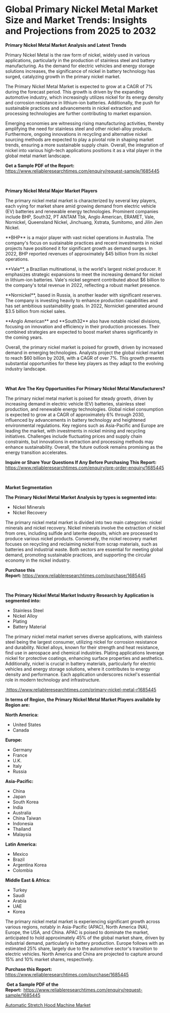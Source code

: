 <p><h1>Global Primary Nickel Metal Market Size and Market Trends: Insights and Projections from 2025 to 2032</h1></p><p><strong>Primary Nickel Metal Market Analysis and Latest Trends</strong></p>
<p><p>Primary Nickel Metal is the raw form of nickel, widely used in various applications, particularly in the production of stainless steel and battery manufacturing. As the demand for electric vehicles and energy storage solutions increases, the significance of nickel in battery technology has surged, catalyzing growth in the primary nickel market.</p><p>The Primary Nickel Metal Market is expected to grow at a CAGR of 7% during the forecast period. This growth is driven by the expanding automotive industry, which increasingly utilizes nickel for its energy density and corrosion resistance in lithium-ion batteries. Additionally, the push for sustainable practices and advancements in nickel extraction and processing technologies are further contributing to market expansion.</p><p>Emerging economies are witnessing rising manufacturing activities, thereby amplifying the need for stainless steel and other nickel-alloy products. Furthermore, ongoing innovations in recycling and alternative nickel sourcing methods are expected to play a pivotal role in shaping market trends, ensuring a more sustainable supply chain. Overall, the integration of nickel into various high-tech applications positions it as a vital player in the global metal market landscape.</p></p>
<p><strong>Get a Sample PDF of the Report:&nbsp;</strong> <a href="https://www.reliableresearchtimes.com/enquiry/request-sample/1685445?utm_campaign=2989&utm_medium=2&utm_source=Github&utm_content=ia&utm_term=24032025&utm_id=primary-nickel-metal">https://www.reliableresearchtimes.com/enquiry/request-sample/1685445</a></p>
<p>&nbsp;</p>
<p><strong>Primary Nickel Metal Major Market Players</strong></p>
<p><p>The primary nickel metal market is characterized by several key players, each vying for market share amid growing demand from electric vehicle (EV) batteries and renewable energy technologies. Prominent companies include BHP, South32, PT ANTAM Tbk, Anglo American, ERAMET, Vale, Nornickel, Queensland Nickel, Jinchuang, Xstrata, Sumitomo, and Jilin Jien Nickel.</p><p>**BHP** is a major player with vast nickel operations in Australia. The company's focus on sustainable practices and recent investments in nickel projects have positioned it for significant growth as demand surges. In 2022, BHP reported revenues of approximately $45 billion from its nickel operations.</p><p>**Vale**, a Brazilian multinational, is the world's largest nickel producer. It emphasizes strategic expansions to meet the increasing demand for nickel in lithium-ion batteries. Vale's nickel segment contributed about $6 billion to the company's total revenue in 2022, reflecting a robust market presence.</p><p>**Nornickel**, based in Russia, is another leader with significant reserves. The company is investing heavily to enhance production capabilities and has set ambitious sustainability goals. In 2022, Nornickel generated around $3.5 billion from nickel sales.</p><p>**Anglo American** and **South32** also have notable nickel divisions, focusing on innovation and efficiency in their production processes. Their combined strategies are expected to boost market shares significantly in the coming years. </p><p>Overall, the primary nickel market is poised for growth, driven by increased demand in emerging technologies. Analysts project the global nickel market to reach $60 billion by 2026, with a CAGR of over 7%. This growth presents substantial opportunities for these key players as they adapt to the evolving industry landscape.</p></p>
<p>&nbsp;</p>
<p><strong>What Are The Key Opportunities For Primary Nickel Metal Manufacturers?</strong></p>
<p><p>The primary nickel metal market is poised for steady growth, driven by increasing demand in electric vehicle (EV) batteries, stainless steel production, and renewable energy technologies. Global nickel consumption is expected to grow at a CAGR of approximately 6% through 2030, influenced by advancements in battery technology and heightened environmental regulations. Key regions such as Asia-Pacific and Europe are leading the market, with investments in nickel mining and recycling initiatives. Challenges include fluctuating prices and supply chain constraints, but innovations in extraction and processing methods may enhance sustainability. Overall, the future outlook remains promising as the energy transition accelerates.</p></p>
<p><strong>Inquire or Share Your Questions If Any Before Purchasing This Report:</strong> <a href="https://www.reliableresearchtimes.com/enquiry/pre-order-enquiry/1685445?utm_campaign=2989&utm_medium=2&utm_source=Github&utm_content=ia&utm_term=24032025&utm_id=primary-nickel-metal">https://www.reliableresearchtimes.com/enquiry/pre-order-enquiry/1685445</a></p>
<p>&nbsp;</p>
<p><strong>Market Segmentation</strong></p>
<p><strong>The Primary Nickel Metal Market Analysis by types is segmented into:</strong></p>
<p><ul><li>Nickel Minerals</li><li>Nickel Recovery</li></ul></p>
<p><p>The primary nickel metal market is divided into two main categories: nickel minerals and nickel recovery. Nickel minerals involve the extraction of nickel from ores, including sulfide and laterite deposits, which are processed to produce various nickel products. Conversely, the nickel recovery market focuses on recycling and reclaiming nickel from scrap materials, such as batteries and industrial waste. Both sectors are essential for meeting global demand, promoting sustainable practices, and supporting the circular economy in the nickel industry.</p></p>
<p><strong>Purchase this Report:&nbsp;</strong><a href="https://www.reliableresearchtimes.com/purchase/1685445?utm_campaign=2989&utm_medium=2&utm_source=Github&utm_content=ia&utm_term=24032025&utm_id=primary-nickel-metal">https://www.reliableresearchtimes.com/purchase/1685445</a></p>
<p>&nbsp;</p>
<p><strong>The Primary Nickel Metal Market Industry Research by Application is segmented into:</strong></p>
<p><ul><li>Stainless Steel</li><li>Nickel Alloy</li><li>Plating</li><li>Battery Material</li></ul></p>
<p><p>The primary nickel metal market serves diverse applications, with stainless steel being the largest consumer, utilizing nickel for corrosion resistance and durability. Nickel alloys, known for their strength and heat resistance, find use in aerospace and chemical industries. Plating applications leverage nickel for protective coatings, enhancing surface properties and aesthetics. Additionally, nickel is crucial in battery materials, particularly for electric vehicles and energy storage solutions, where it contributes to energy density and performance. Each application underscores nickel's essential role in modern technology and infrastructure.</p></p>
<p><a href="https://www.reliableresearchtimes.com/primary-nickel-metal-r1685445?utm_campaign=2989&utm_medium=2&utm_source=Github&utm_content=ia&utm_term=24032025&utm_id=primary-nickel-metal">&nbsp;https://www.reliableresearchtimes.com/primary-nickel-metal-r1685445</a></p>
<p><strong>In terms of Region, the Primary Nickel Metal Market Players available by Region are:</strong></p>
<p>
    <p> <strong> North America: </strong>
        <ul>
            <li>United States</li>
            <li>Canada</li>
        </ul>
        </p> 
    <p> <strong> Europe: </strong>
        <ul>
            <li>Germany</li>
            <li>France</li>
            <li>U.K.</li>
            <li>Italy</li>
            <li>Russia</li>
        </ul>
        </p> 
    <p> <strong> Asia-Pacific: </strong>
        <ul>
            <li>China</li>
            <li>Japan</li>
            <li>South Korea</li>
            <li>India</li>
            <li>Australia</li>
            <li>China Taiwan</li>
            <li>Indonesia</li>
            <li>Thailand</li>
            <li>Malaysia</li>
        </ul>
        </p> 
    <p> <strong> Latin America: </strong>
        <ul>
            <li>Mexico</li>
            <li>Brazil</li>
            <li>Argentina Korea</li>
            <li>Colombia</li>
        </ul>
        </p> 
    <p> <strong> Middle East & Africa: </strong>
        <ul>
            <li>Turkey</li>
            <li>Saudi</li>
            <li>Arabia</li>
            <li>UAE</li>
            <li>Korea</li>
        </ul>
    </p>
    </p>
<p><p>The primary nickel metal market is experiencing significant growth across various regions, notably in Asia-Pacific (APAC), North America (NA), Europe, the USA, and China. APAC is poised to dominate the market, anticipated to hold approximately 45% of the global market share, driven by industrial demand, particularly in battery production. Europe follows with an estimated 25% share, largely due to the automotive sector's transition to electric vehicles. North America and China are projected to capture around 15% and 10% market shares, respectively.</p></p>
<p><strong>Purchase this Report: </strong><a href="https://www.reliableresearchtimes.com/purchase/1685445?utm_campaign=2989&utm_medium=2&utm_source=Github&utm_content=ia&utm_term=24032025&utm_id=primary-nickel-metal">https://www.reliableresearchtimes.com/purchase/1685445</a></p>
<p>&nbsp;<strong>Get a Sample PDF of the Report:&nbsp;&nbsp;</strong><a href="https://www.reliableresearchtimes.com/enquiry/request-sample/1685445?utm_campaign=2989&utm_medium=2&utm_source=Github&utm_content=ia&utm_term=24032025&utm_id=primary-nickel-metal">https://www.reliableresearchtimes.com/enquiry/request-sample/1685445</a></p>
<p><strong></strong></p>
<p><p><a href="https://github.com/erkidrhoy/Market-Research-Report-List-1/blob/main/automatic-stretch-hood-machine-market.md?utm_campaign=2989&utm_medium=2&utm_source=Github&utm_content=ia&utm_term=24032025&utm_id=primary-nickel-metal">Automatic Stretch Hood Machine Market</a></p></p>
